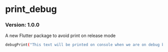 # print_debug
### Version: 1.0.0
A new Flutter package to avoid print on release mode
```sh
debugPrint("This text will be printed on console when we are on debug build but not on release");
```
